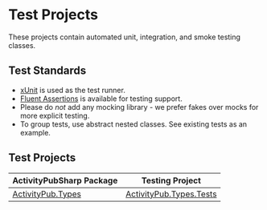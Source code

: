 ﻿# Test Projects

These projects contain automated unit, integration, and smoke testing classes.

## Test Standards

* [xUnit](https://xunit.net/) is used as the test runner.
* [Fluent Assertions](https://fluentassertions.com) is available for testing support.
* Please do *not* add any mocking library - we prefer fakes over mocks for more explicit testing.
* To group tests, use abstract nested classes. See existing tests as an example.

## Test Projects

| ActivityPubSharp Package                  | Testing Project                                    |
|-------------------------------------------|----------------------------------------------------|
| [ActivityPub.Types](../ActivityPub.Types) | [ActivityPub.Types.Tests](ActivityPub.Types.Tests) |
